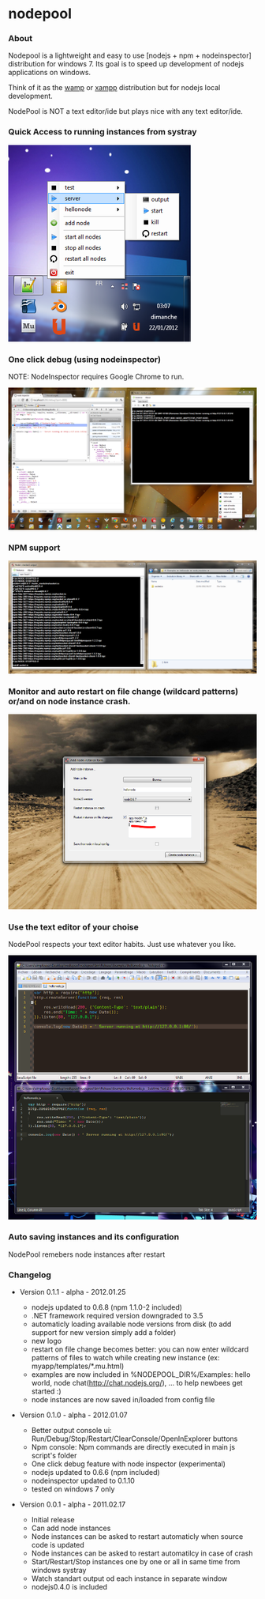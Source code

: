 nodepool
===

### About

Nodepool is a lightweight and easy to use [nodejs + npm + nodeinspector] distribution for windows 7. Its goal is to speed up development of nodejs applications on windows.

Think of it as the [wamp](http://wampserver.com/en/) or [xampp](http://www.apachefriends.org/fr/xampp.html) distribution but for nodejs local development.

NodePool is NOT a text editor/ide but plays nice with any text editor/ide.





### Quick Access to running instances from systray

![Screenshot](https://github.com/dchapkine/nodepool/raw/master/doc/screen-systray.png "Screenshot")



### One click debug (using nodeinspector)

NOTE: NodeInspector requires Google Chrome to run.

![Screenshot](https://github.com/dchapkine/nodepool/raw/master/doc/screen-debug.png "Screenshot")



### NPM support

![Screenshot](https://github.com/dchapkine/nodepool/raw/master/doc/screen-npm.png "Screenshot")




### Monitor and auto restart on file change (wildcard patterns) or/and on node instance crash.

![Screenshot](https://github.com/dchapkine/nodepool/raw/master/doc/screen-auto-restart.png "Screenshot")



### Use the text editor of your choise

NodePool respects your text editor habits. Just use whatever you like.

![Screenshot](https://github.com/dchapkine/nodepool/raw/master/doc/screen-texteditor.png "Screenshot")



### Auto saving instances and its configuration

NodePool remebers node instances after restart




### Changelog


+ Version 0.1.1 - alpha - 2012.01.25
	+ nodejs updated to 0.6.8 (npm 1.1.0-2 included)
	+ .NET framework required version downgraded to 3.5
	+ automaticly loading available node versions from disk (to add support for new version simply add a folder)
	+ new logo
	+ restart on file change becomes better: you can now enter wildcard patterns of files to watch while creating new instance (ex: myapp/templates/*.mu.html)
	+ examples are now included in %NODEPOOL_DIR%/Examples: hello world, node chat(http://chat.nodejs.org/), ... to help newbees get started :)
	+ node instances are now saved in/loaded from config file
	
						
+ Version 0.1.0 - alpha - 2012.01.07
	+ Better output console ui: Run/Debug/Stop/Restart/ClearConsole/OpenInExplorer buttons
	+ Npm console: Npm commands are directly executed in main js script's folder
	+ One click debug feature with node inspector (experimental)
	+ nodejs updated to 0.6.6 (npm included)
	+ nodeinspector updated to 0.1.10
	+ tested on windows 7 only
	

+ Version 0.0.1 - alpha - 2011.02.17
	+ Initial release
	+ Can add node instances
	+ Node instances can be asked to restart automaticly when source code is updated
	+ Node instances can be asked to restart automatilcy in case of crash
	+ Start/Restart/Stop instances one by one or all in same time from windows systray
	+ Watch standart output od each instance in separate window
	+ nodejs0.4.0 is included

	
	
	
